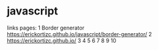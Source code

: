 # javascript
links pages:
1 Border generator https://erickortizc.github.io/javascript/border-generator/
2 https://erickortizc.github.io/
3 
4 
5
6
7
8
9
10
